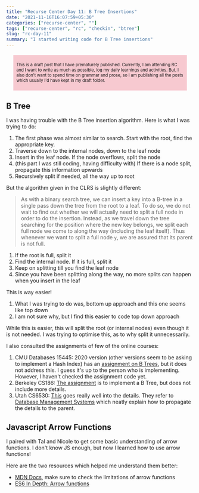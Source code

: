 ```yaml
---
title: "Recurse Center Day 11: B Tree Insertions"
date: "2021-11-16T16:07:59+05:30"
categories: ["recurse-center", ""]
tags: ["recurse-center", "rc", "checkin", "btree"]
slug: "rc-day-11"
summary: "I started writing code for B Tree insertions"
---
```


<div style="font-size: 0.7rem; margin: 1.2rem; padding: 0.5rem; background: #f7c9d0;"><p>This is a draft post that I have prematurely published. Currently, I am attending RC and I want to write as much as possible, log my daily learnings and activities. But, I also don't want to spend time on grammar and prose, so I am publishing all the posts which usually I'd have kept in my draft folder.</p></div>

## B Tree

I was having trouble with the B Tree insertion algorithm. Here is what I was trying to do:

1. The first phase was almost similar to search. Start with the root, find the appropriate key.
1. Traverse down to the internal nodes, down to the leaf node
1. Insert in the leaf node. If the node overflows, split the node
1. (this part I was still coding, having difficulty with) If there is a node split, propagate this information upwards
1. Recursively split if needed, all the way up to root

But the algorithm given in the CLRS is slightly different:

> As with a binary search tree, we can insert a key into a B-tree in a single pass down the tree from the root to a leaf. To do so, we do not wait to find out whether we will actually need to split a full node in order to do the insertion. Instead, as we travel down the tree searching for the position where the new key belongs, we split each full node we come to along the way (including the leaf itself). Thus whenever we want to split a full node `y`, we are assured that its parent is not full.

1. If the root is full, split it 
1. Find the internal node. If it is full, split it
1. Keep on splitting till you find the leaf node
1. Since you have been splitting along the way, no more splits can happen when you insert in the leaf

This is way easier!

1. What I was trying to do was, bottom up approach and this one seems like top down
1. I am not sure why, but I find this easier to code top down approach

While this is easier, this will split the root (or internal nodes) even though it is not needed. I was trying to optimise this, as to why split it unnecessarily.

I also consulted the assignments of few of the online courses:

1. CMU Databases 15445: 2020 version (other versions seem to be asking to implement a Hash Index) has an [assignment on B Trees](https://15445.courses.cs.cmu.edu/fall2020/project2/
), but it does not address this. I guess it's up to the person who is implementing. However, I haven't checked the assignment code yet. 
1. Berkeley CS186: [The assignment](https://cs186.gitbook.io/project/assignments/proj2/your-tasks) is to implement a B Tree, but does not include more details.
1. Utah CS6530: [This](https://www.cs.utah.edu/~lifeifei/cs6530/lab2.html) goes really well into the details. They refer to [Database Management Systems](http://pages.cs.wisc.edu/~dbbook/) which neatly explain how to propagate the details to the parent.

## Javascript Arrow Functions

I paired with Tal and Nicole to get some basic understanding of arrow functions. I don't know JS enough, but now I learned how to use arrow functions!

Here are the two resources which helped me understand them better: 

- [MDN Docs](https://developer.mozilla.org/en-US/docs/Web/JavaScript/Reference/Functions/Arrow_functions), make sure to check the limitations of arrow functions
- [ES6 In Depth: Arrow functions
](https://hacks.mozilla.org/2015/06/es6-in-depth-arrow-functions/)
